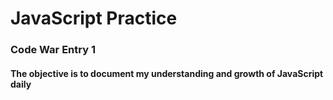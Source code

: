 # JavaScript Practice
### Code War Entry 1
#### The objective is to document my understanding and growth of JavaScript daily
